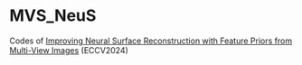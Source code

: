 # MVS_NeuS
Codes of [Improving Neural Surface Reconstruction with Feature Priors from Multi-View Images](https://arxiv.org/pdf/2408.02079) (ECCV2024)
